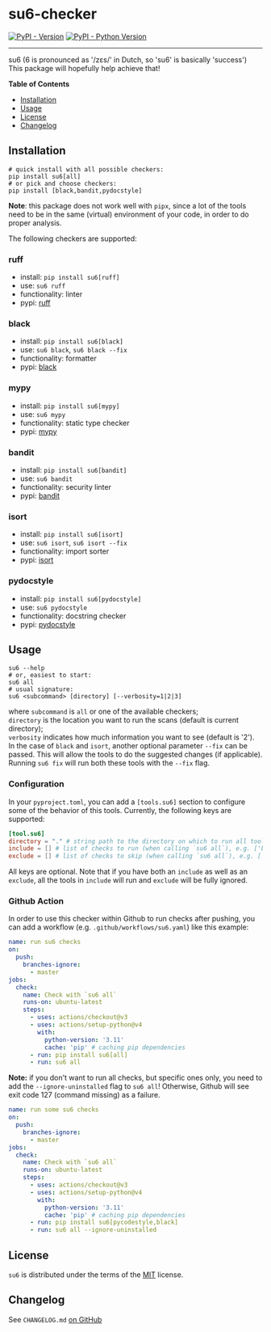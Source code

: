 # su6-checker

[![PyPI - Version](https://img.shields.io/pypi/v/su6.svg)](https://pypi.org/project/su6)
[![PyPI - Python Version](https://img.shields.io/pypi/pyversions/su6.svg)](https://pypi.org/project/su6)

-----
su6 (6 is pronounced as '/zɛs/' in Dutch, so 'su6' is basically 'success')  
This package will hopefully help achieve that!

**Table of Contents**

- [Installation](#installation)
- [Usage](#usage)
- [License](#license)
- [Changelog](#changelog)

## Installation

```console
# quick install with all possible checkers:
pip install su6[all]
# or pick and choose checkers:
pip install [black,bandit,pydocstyle]
```

**Note**: this package does not work well with `pipx`, since a lot of the tools need to be in the same (virtual)
environment
of your code, in order to do proper analysis.

The following checkers are supported:

### ruff

- install: `pip install su6[ruff]`
- use: `su6 ruff`
- functionality: linter
- pypi: [ruff](https://pypi.org/project/ruff/)

### black

- install: `pip install su6[black]`
- use: `su6 black`, `su6 black --fix`
- functionality: formatter
- pypi: [black](https://pypi.org/project/black/)

### mypy

- install: `pip install su6[mypy]`
- use: `su6 mypy`
- functionality: static type checker
- pypi: [mypy](https://pypi.org/project/mypy/)

### bandit

- install: `pip install su6[bandit]`
- use: `su6 bandit`
- functionality: security linter
- pypi: [bandit](https://pypi.org/project/bandit/)

### isort

- install: `pip install su6[isort]`
- use: `su6 isort`, `su6 isort --fix`
- functionality: import sorter
- pypi: [isort](https://pypi.org/project/isort/)

### pydocstyle

- install: `pip install su6[pydocstyle]`
- use: `su6 pydocstyle`
- functionality: docstring checker
- pypi: [pydocstyle](https://pypi.org/project/pydocstyle/)

## Usage

```console
su6 --help
# or, easiest to start:
su6 all
# usual signature:
su6 <subcommand> [directory] [--verbosity=1|2|3]
```

where `subcommand` is `all` or one of the available checkers;  
`directory` is the location you want to run the scans (default is current directory);  
`verbosity` indicates how much information you want to see (default is '2').  
In the case of `black` and `isort`, another optional parameter `--fix` can be passed.
This will allow the tools to do the suggested changes (if applicable).
Running `su6 fix` will run both these tools with the `--fix` flag.

### Configuration

In your `pyproject.toml`, you can add a `[tools.su6]` section to configure some of the behavior of this tools.
Currently, the following keys are supported:

```toml
[tool.su6]
directory = "." # string path to the directory on which to run all tools, e.g. 'src'
include = [] # list of checks to run (when calling `su6 all`), e.g. ['black', 'mypy']
exclude = [] # list of checks to skip (when calling `su6 all`), e.g. ['bandit']
```

All keys are optional. Note that if you have both an `include` as well as an `exclude`, all the tools in `include` will
run and `exclude` will be fully ignored.

### Github Action

In order to use this checker within Github to run checks after pushing,
you can add a workflow (e.g. `.github/workflows/su6.yaml`) like this example:

```yaml
name: run su6 checks
on:
  push:
    branches-ignore:
      - master
jobs:
  check:
    name: Check with `su6 all`
    runs-on: ubuntu-latest
    steps:
      - uses: actions/checkout@v3
      - uses: actions/setup-python@v4
        with:
          python-version: '3.11'
          cache: 'pip' # caching pip dependencies
      - run: pip install su6[all]
      - run: su6 all
```

**Note:** if you don't want to run all checks, but specific ones only, you need to add the `--ignore-uninstalled` flag
to `su6 all`! Otherwise, Github will see exit code 127 (command missing) as a failure.

```yaml
name: run some su6 checks
on:
  push:
    branches-ignore:
      - master
jobs:
  check:
    name: Check with `su6 all`
    runs-on: ubuntu-latest
    steps:
      - uses: actions/checkout@v3
      - uses: actions/setup-python@v4
        with:
          python-version: '3.11'
          cache: 'pip' # caching pip dependencies
      - run: pip install su6[pycodestyle,black]
      - run: su6 all --ignore-uninstalled
```

## License

`su6` is distributed under the terms of the [MIT](https://spdx.org/licenses/MIT.html) license.

## Changelog

See `CHANGELOG.md` [on GitHub](https://github.com/robinvandernoord/su6-checker/blob/master/CHANGELOG.md)
